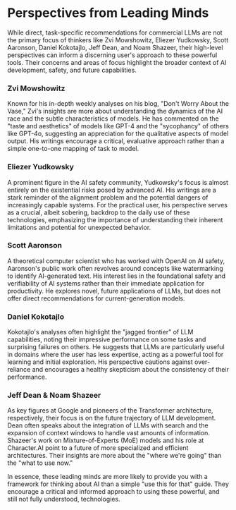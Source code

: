 # Perspectives from Leading Minds

While direct, task-specific recommendations for commercial LLMs are not the primary focus of thinkers like Zvi Mowshowitz, Eliezer Yudkowsky, Scott Aaronson, Daniel Kokotajlo, Jeff Dean, and Noam Shazeer, their high-level perspectives can inform a discerning user's approach to these powerful tools. Their concerns and areas of focus highlight the broader context of AI development, safety, and future capabilities.

### Zvi Mowshowitz
Known for his in-depth weekly analyses on his blog, "Don't Worry About the Vase," Zvi's insights are more about understanding the dynamics of the AI race and the subtle characteristics of models. He has commented on the "taste and aesthetics" of models like GPT-4 and the "sycophancy" of others like GPT-4o, suggesting an appreciation for the qualitative aspects of model output. His writings encourage a critical, evaluative approach rather than a simple one-to-one mapping of task to model.

### Eliezer Yudkowsky
A prominent figure in the AI safety community, Yudkowsky's focus is almost entirely on the existential risks posed by advanced AI. His writings are a stark reminder of the alignment problem and the potential dangers of increasingly capable systems. For the practical user, his perspective serves as a crucial, albeit sobering, backdrop to the daily use of these technologies, emphasizing the importance of understanding their inherent limitations and potential for unexpected behavior.

### Scott Aaronson
A theoretical computer scientist who has worked with OpenAI on AI safety, Aaronson's public work often revolves around concepts like watermarking to identify AI-generated text. His interest lies in the foundational safety and verifiability of AI systems rather than their immediate application for productivity. He explores novel, future applications of LLMs, but does not offer direct recommendations for current-generation models.

### Daniel Kokotajlo
Kokotajlo's analyses often highlight the "jagged frontier" of LLM capabilities, noting their impressive performance on some tasks and surprising failures on others. He suggests that LLMs are particularly useful in domains where the user has less expertise, acting as a powerful tool for learning and initial exploration. His perspective cautions against over-reliance and encourages a healthy skepticism about the consistency of their performance.

### Jeff Dean & Noam Shazeer
As key figures at Google and pioneers of the Transformer architecture, respectively, their focus is on the future trajectory of LLM development. Dean often speaks about the integration of LLMs with search and the expansion of context windows to handle vast amounts of information. Shazeer's work on Mixture-of-Experts (MoE) models and his role at Character.AI point to a future of more specialized and efficient architectures. Their insights are more about the "where we're going" than the "what to use now."

In essence, these leading minds are more likely to provide you with a framework for thinking about AI than a simple "use this for that" guide. They encourage a critical and informed approach to using these powerful, and still not fully understood, technologies.
